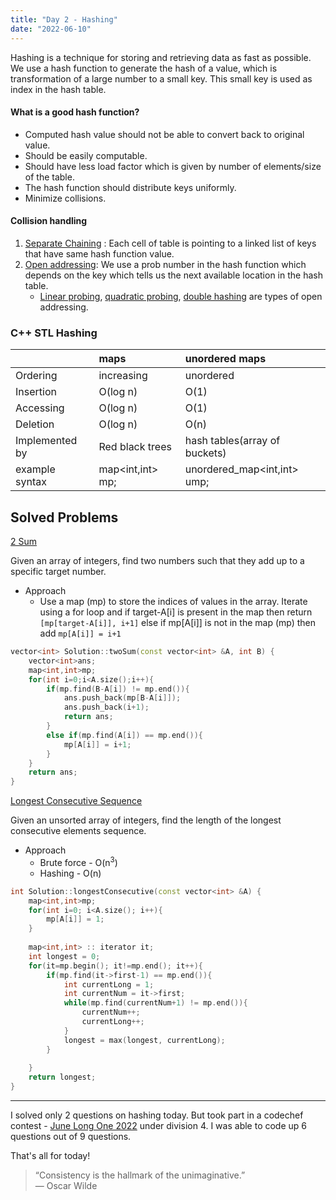 ```yaml
---
title: "Day 2 - Hashing"
date: "2022-06-10"
---
```


Hashing is a technique for storing and retrieving data as fast as possible. We use a hash function to generate the hash of a value, which is transformation of a large number to a small key. This small key is used as index in the hash table.

#### What is a good hash function?
- Computed hash value should not be able to convert back to original value.
- Should be easily computable.
- Should have less load factor which is given by number of elements/size of the table.
- The hash function should distribute keys uniformly.
- Minimize collisions.

#### Collision handling
1. [Separate Chaining](https://www.scaler.com/topics/data-structures/separate-chaining/) : Each cell of table is pointing to a linked list of keys that have same hash function value.
2. [Open addressing](https://www.scaler.com/topics/data-structures/open-addressing/): We use a prob number in the hash function which depends on the key which tells us the next available location in the hash table.
	- [Linear probing](https://www.scaler.com/topics/data-structures/open-addressing/#linear-probing), [quadratic probing](https://www.scaler.com/topics/data-structures/open-addressing/#quadratic-probing), [double hashing](https://www.scaler.com/topics/data-structures/double-hashing/) are types of open addressing.

### C++ STL Hashing 
|                | maps               | unordered maps                          |
| :------------  | :-----------       | :--------------                         |
| Ordering       | increasing         | unordered                               |
| Insertion      | O(log n)           | O(1)                                    |
| Accessing      | O(log n)           | O(1)                                    |
| Deletion       | O(log n)           | O(n)                                    |
| Implemented by | Red black trees    | hash tables(array of buckets)           |
| example syntax | map<int,int> mp;   | unordered_map<int,int> ump;             |

## Solved Problems
[2 Sum](https://www.interviewbit.com/problems/2-sum/)

Given an array of integers, find two numbers such that they add up to a specific target number.
- Approach
	- Use a map (mp) to store the indices of values in the array. Iterate using a for loop and if target-A[i] is present in the map then return `[mp[target-A[i]], i+1]` else if mp[A[i]] is not in the map (mp) then add `mp[A[i]] = i+1`

```cpp
vector<int> Solution::twoSum(const vector<int> &A, int B) {
    vector<int>ans;
    map<int,int>mp;
    for(int i=0;i<A.size();i++){
        if(mp.find(B-A[i]) != mp.end()){
            ans.push_back(mp[B-A[i]]);
            ans.push_back(i+1);
            return ans;
        }
        else if(mp.find(A[i]) == mp.end()){
            mp[A[i]] = i+1;
        }
    }
    return ans;
}
```

[Longest Consecutive Sequence](https://www.interviewbit.com/problems/longest-consecutive-sequence/)

Given an unsorted array of integers, find the length of the longest consecutive elements sequence.
- Approach
	- Brute force - O(n<sup>3</sup>)
	- Hashing - O(n)

```cpp
int Solution::longestConsecutive(const vector<int> &A) {
    map<int,int>mp;
    for(int i=0; i<A.size(); i++){
        mp[A[i]] = 1; 
    }
    
    map<int,int> :: iterator it;
    int longest = 0;
    for(it=mp.begin(); it!=mp.end(); it++){
        if(mp.find(it->first-1) == mp.end()){
            int currentLong = 1;
            int currentNum = it->first;
            while(mp.find(currentNum+1) != mp.end()){
                currentNum++;
                currentLong++;
            }
            longest = max(longest, currentLong);
        }
        
    }
    return longest;
}
```

---
I solved only 2 questions on hashing today. But took part in a codechef contest - [June Long One 2022](https://www.codechef.com/JUNE221D?order=desc&sortBy=successful_submissions) under division 4. I was able to code up 6 questions out of 9 questions.

That's all for today!

> “Consistency is the hallmark of the unimaginative.”  
> ― Oscar Wilde



